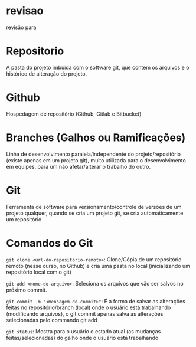 # revisao
revisão para


# Repositorio

A pasta do projeto imbuida com o software git, que contem os arquivos e o histórico de alteração do projeto.

# Github

Hospedagem de repositório (Github, Gitlab e Bitbucket)

# Branches (Galhos ou Ramificações)

Linha de desenvolvimento paralela/independente do projeto/repositório (existe apenas em um projeto git), muito utilizada para o desenvolvimento em equipes, para um não afetar/alterar o trabalho do outro.

# Git

Ferramenta de software para versionamento/controle de versões de um projeto qualquer, quando se cria um projeto git, se cria automaticamente um repositório

# Comandos do Git

`git clone <url-do-repositorio-remoto>`:  Clone/Cópia de um repositório remoto (nesse curso, no Github) e cria uma pasta no local (inicializando um repositório local com o git)

`git add <nome-do-arquivo>`: Seleciona os arquivos que vão ser salvos no próximo commit.

`git commit -m "<mensagem-do-commit>"`: É a forma de salvar as alterações feitas no repositório/branch (local) onde o usuário está trabalhando (modificando arquivos), o git commit apenas salva as alterações selecionadas pelo commando git add

`git status`: Mostra para o usuário o estado atual (as mudanças feitas/selecionadas) do galho onde o usuário está trabalhando


